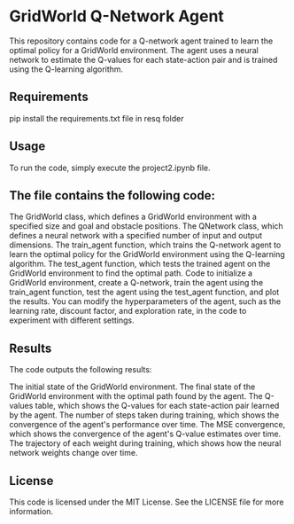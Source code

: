 

# GridWorld Q-Network Agent

This repository contains code for a Q-network agent trained to learn the optimal policy for a GridWorld environment. The agent uses a neural network to estimate the Q-values for each state-action pair and is trained using the Q-learning algorithm.

## Requirements

pip install the requirements.txt file in resq folder

## Usage

To run the code, simply execute the project2.ipynb file. 

## The file contains the following code:

The GridWorld class, which defines a GridWorld environment with a specified size and goal and obstacle positions.
The QNetwork class, which defines a neural network with a specified number of input and output dimensions.
The train_agent function, which trains the Q-network agent to learn the optimal policy for the GridWorld environment using the Q-learning algorithm.
The test_agent function, which tests the trained agent on the GridWorld environment to find the optimal path.
Code to initialize a GridWorld environment, create a Q-network, train the agent using the train_agent function, test the agent using the test_agent function, and plot the results.
You can modify the hyperparameters of the agent, such as the learning rate, discount factor, and exploration rate, in the code to experiment with different settings.

## Results

The code outputs the following results:

The initial state of the GridWorld environment.
The final state of the GridWorld environment with the optimal path found by the agent.
The Q-values table, which shows the Q-values for each state-action pair learned by the agent.
The number of steps taken during training, which shows the convergence of the agent's performance over time.
The MSE convergence, which shows the convergence of the agent's Q-value estimates over time.
The trajectory of each weight during training, which shows how the neural network weights change over time.


## License

This code is licensed under the MIT License. See the LICENSE file for more information.
